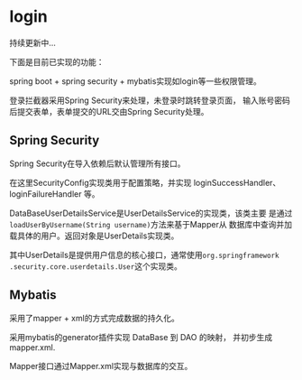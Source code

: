 # login

持续更新中...

下面是目前已实现的功能：

spring boot + spring security + mybatis实现如login等一些权限管理。

登录拦截器采用Spring Security来处理，未登录时跳转登录页面，
输入账号密码后提交表单，表单提交的URL交由Spring Security处理。

## Spring Security

Spring Security在导入依赖后默认管理所有接口。

在这里SecurityConfig实现类用于配置策略，并实现 loginSuccessHandler、
loginFailureHandler 等。

DataBaseUserDetailsService是UserDetailsService的实现类，该类主要
是通过`loadUserByUsername(String username)`方法来基于Mapper从
数据库中查询并加载具体的用户。返回对象是UserDetails实现类。

其中UserDetails是提供用户信息的核心接口，通常使用`org.springframework
.security.core.userdetails.User`这个实现类。

## Mybatis

采用了mapper + xml的方式完成数据的持久化。

采用mybatis的generator插件实现 DataBase 到 DAO 的映射，
并初步生成mapper.xml.

Mapper接口通过Mapper.xml实现与数据库的交互。
